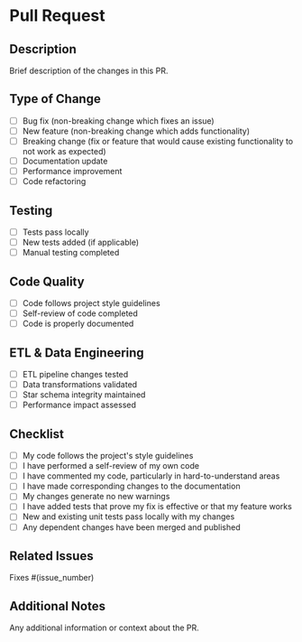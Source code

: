 # Pull Request

## Description
Brief description of the changes in this PR.

## Type of Change
- [ ] Bug fix (non-breaking change which fixes an issue)
- [ ] New feature (non-breaking change which adds functionality)
- [ ] Breaking change (fix or feature that would cause existing functionality to not work as expected)
- [ ] Documentation update
- [ ] Performance improvement
- [ ] Code refactoring

## Testing
- [ ] Tests pass locally
- [ ] New tests added (if applicable)
- [ ] Manual testing completed

## Code Quality
- [ ] Code follows project style guidelines
- [ ] Self-review of code completed
- [ ] Code is properly documented

## ETL & Data Engineering
- [ ] ETL pipeline changes tested
- [ ] Data transformations validated
- [ ] Star schema integrity maintained
- [ ] Performance impact assessed

## Checklist
- [ ] My code follows the project's style guidelines
- [ ] I have performed a self-review of my own code
- [ ] I have commented my code, particularly in hard-to-understand areas
- [ ] I have made corresponding changes to the documentation
- [ ] My changes generate no new warnings
- [ ] I have added tests that prove my fix is effective or that my feature works
- [ ] New and existing unit tests pass locally with my changes
- [ ] Any dependent changes have been merged and published

## Related Issues
Fixes #(issue_number)

## Additional Notes
Any additional information or context about the PR.